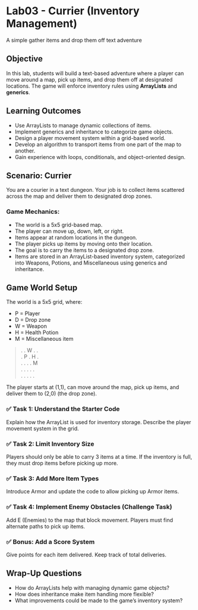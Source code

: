 # Lab03 - Currier (Inventory Management)
A simple gather items and drop them off text adventure

## Objective
In this lab, students will build a text-based adventure where a player can move around a map, pick up items, and drop them off at designated locations. The game will enforce inventory rules using **ArrayLists** and **generics**.

## Learning Outcomes
- Use ArrayLists to manage dynamic collections of items.
- Implement generics and inheritance to categorize game objects.
- Design a player movement system within a grid-based world.
- Develop an algorithm to transport items from one part of the map to another.
- Gain experience with loops, conditionals, and object-oriented design.

## Scenario: Currier
You are a courier in a text dungeon. Your job is to collect items scattered across the map and deliver them to designated drop zones.

### Game Mechanics:
- The world is a 5x5 grid-based map.
- The player can move up, down, left, or right.
- Items appear at random locations in the dungeon.
- The player picks up items by moving onto their location.
- The goal is to carry the items to a designated drop zone.
- Items are stored in an ArrayList-based inventory system, categorized into Weapons, Potions, and Miscellaneous using generics and inheritance.

## Game World Setup
The world is a 5x5 grid, where:

- P = Player
- D = Drop zone
- W = Weapon
- H = Health Potion
- M = Miscellaneous item

> .   .   W   .   .  
> .   P   .   H   .  
> .   .   .   .   M  
> .   .   .   .   .  
> .   .   .   .   .  

The player starts at (1,1), can move around the map, pick up items, and deliver them to (2,0) (the drop zone).

### ✅ Task 1: Understand the Starter Code
Explain how the ArrayList is used for inventory storage.
Describe the player movement system in the grid.

### ✅ Task 2: Limit Inventory Size
Players should only be able to carry 3 items at a time. If the inventory is full, they must drop items before picking up more.

### ✅ Task 3: Add More Item Types
Introduce Armor and update the code to allow picking up Armor items.

### ✅ Task 4: Implement Enemy Obstacles (Challenge Task)
Add E (Enemies) to the map that block movement. Players must find alternate paths to pick up items.

### ✅ Bonus: Add a Score System
Give points for each item delivered. Keep track of total deliveries.

## Wrap-Up Questions
- How do ArrayLists help with managing dynamic game objects?
- How does inheritance make item handling more flexible?
- What improvements could be made to the game’s inventory system?

